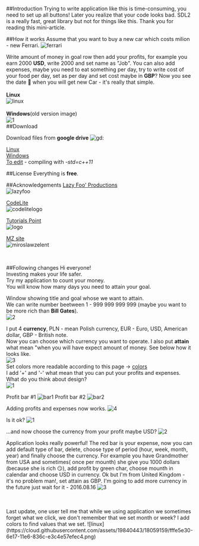 ##Introduction
Trying to write application like this is time-consuming, you need to set up all buttons! Later you realize that your code looks bad. SDL2 is a really fast, great library but not for things like this. Thank you for reading this mini-article.


##How it works
Assume that you want to buy a new car which costs milion - new Ferrari.
![ferrari](https://cloud.githubusercontent.com/assets/19840443/17767063/9dcd934e-652e-11e6-8908-cf5d0499f07e.png)

Write amount of money in goal row then add your profits, for example you earn 2000 **USD**, write 2000 and set name as "Job".
You can also add expenses, maybe you need to eat something per day, try to write cost of your food per day, set as per day and set cost maybe in **GBP**?
Now you see the date :date: when you will get new Car - it's really that simple.<br /><br />
**Linux**<br />
![linux](https://cloud.githubusercontent.com/assets/19840443/18059159/fffe5e30-6e17-11e6-836c-e3c4e57efec4.png)<br />
<br/>**Windows**(old version image)<br />
![1](https://cloud.githubusercontent.com/assets/19840443/17781023/dc692cdc-656d-11e6-940b-7e36425199e7.png)<br />
##Download

Download files from **google drive**
![gd](https://cloud.githubusercontent.com/assets/19840443/17922425/32511f7c-69df-11e6-8915-6696f35d30bb.png):

[Linux](https://docs.google.com/uc?authuser=0&id=0B36D1JHNNqr-RVNFMlMyOWdLcFE&export=download "Linux :)")<br />
[Windows](https://docs.google.com/uc?authuser=0&id=0B36D1JHNNqr-TkxqWlFfR2Fqb2c&export=download "Windows :D")<br />
[To edit](https://docs.google.com/uc?authuser=0&id=0B36D1JHNNqr-SF9QcVBnSkE4LVE&export=download "If you want edit code -_-") - compiling with *-std=c++11*<br />

##License
Everything is **free**.

##Acknowledgements
[Lazy Foo' Productions](http://lazyfoo.net/tutorials/SDL/index.php "My start :)")<br/>
![lazyfoo](https://cloud.githubusercontent.com/assets/19840443/17767077/a5a911ec-652e-11e6-9679-7015c9d9aaef.png)

[CodeLite](http://codelite.org/ "CodeLite")<br/>
![codelitelogo](https://cloud.githubusercontent.com/assets/19840443/17767484/729f7398-6530-11e6-8639-a744e3be463f.png)

[Tutorials Point](http://www.tutorialspoint.com/cplusplus/ "Tutorials Point")<br/>
![logo](https://cloud.githubusercontent.com/assets/19840443/17766922/d41e2b76-652d-11e6-8f9f-e6aa0b6138bd.png)

[MZ site](http://miroslawzelent.pl/ "Mirosław Zelent")<br/>
![miroslawzelent](https://cloud.githubusercontent.com/assets/19840443/18060143/0118904c-6e1d-11e6-8dc3-fedf5bed03ca.png)

<br />

##Following changes
Hi everyone!<br />
Investing makes your life safer.<br />
Try my application to count your money.<br />
You will know how many days you need to attain your goal.<br />

Window showing title and goal whose we want to attain.<br />
We can write number beetween 1 - 999 999 999 999 (maybe you want to be more rich than **Bill Gates**).<br />
![2](https://cloud.githubusercontent.com/assets/19840443/17767814/cb820a42-6531-11e6-862b-cd72b8586b09.png)

I put 4 **currency**, PLN - mean Polish currency, EUR - Euro, USD, American dollar, GBP - British note.<br />
Now you can choose which currency you want to operate. I also put **attain** what mean "when you will have expect amount of money. See below how it looks like.<br />
![3](https://cloud.githubusercontent.com/assets/19840443/17767813/cb2d5b14-6531-11e6-963b-63af784eba4d.png)
<br />
Set colors more readable according to this page -> [colors](http://www.colorcombos.com/color-schemes/27/ColorCombo27.html "colors")<br />
I add '+' and '-' what mean that you can put your profits and expenses. What do you think about design?<br />
![1](https://cloud.githubusercontent.com/assets/19840443/17767317/cdbc189a-652f-11e6-9592-b06a980e993d.png)

Profit bar #1
![bar1](https://cloud.githubusercontent.com/assets/19840443/17649118/4199482a-622c-11e6-87fc-012209a09c53.png)
Profit bar #2
![bar2](https://cloud.githubusercontent.com/assets/19840443/17649255/3c67d020-6230-11e6-9652-0876bfa62e5f.png)

Adding profits and expenses now works.
![4](https://cloud.githubusercontent.com/assets/19840443/17767848/fdcbc416-6531-11e6-942d-aa92171dad43.png)

Is it ok?
![1](https://cloud.githubusercontent.com/assets/19840443/17847742/f51be4b0-684f-11e6-949f-2102777d5b67.png)

...and now choose the currency from your profit maybe USD?
![2](https://cloud.githubusercontent.com/assets/19840443/17767580/c873eb46-6530-11e6-8fba-84a8cc3fd2d7.png)

Application looks really powerful! The red bar is your expense, now you can add default type of bar, delete, choose type of period (hour, week, month, year) and finally choose the currency. For example you have Grandmother from USA and sometimes( once per mounth) she give you 1000 dollars (because she is rich :smirk:), add profit by green char, choose mounth in calendar and choose USD in currency. Ok but I'm from United Kingdom - it's no problem man!, set attain as GBP. I'm going to add more currency in the future just wait for it - 2016.08.16 ![3](https://cloud.githubusercontent.com/assets/19840443/17767449/50ee2078-6530-11e6-959e-67215ce19565.png)

<br/>
<br/>
Last update, one user tell me that while we using application we sometimes forget what we click, we don't remember that we set month or week? I add colors to find values that we set.
![linux](https://cloud.githubusercontent.com/assets/19840443/18059159/fffe5e30-6e17-11e6-836c-e3c4e57efec4.png)
